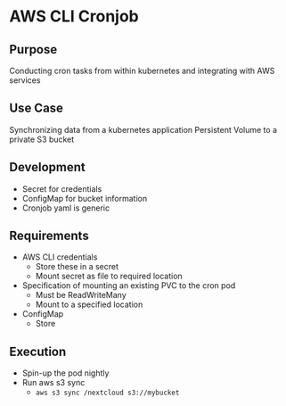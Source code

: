 # AWS CLI Cronjob

## Purpose
Conducting cron tasks from within kubernetes and integrating with AWS services

## Use Case
Synchronizing data from a kubernetes application Persistent Volume to a private S3 bucket

## Development
* Secret for credentials
* ConfigMap for bucket information
* Cronjob yaml is generic

## Requirements
* AWS CLI credentials
    * Store these in a secret
    * Mount secret as file to required location
* Specification of mounting an existing PVC to the cron pod
    * Must be ReadWriteMany
    * Mount to a specified location
* ConfigMap
    * Store 

## Execution
* Spin-up the pod nightly
* Run aws s3 sync
    * `aws s3 sync /nextcloud s3://mybucket`